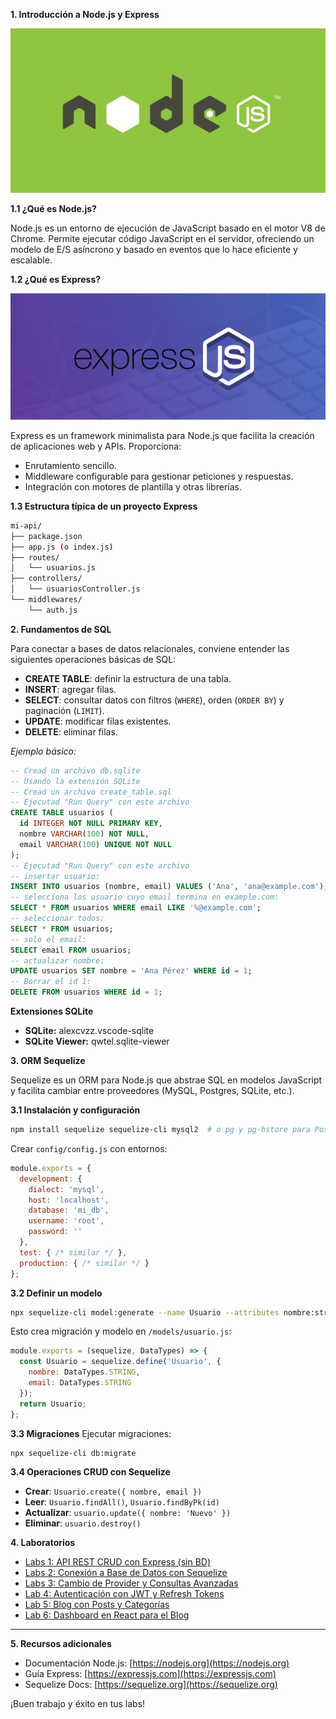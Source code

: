 **1. Introducción a Node.js y Express**

![Node](node.png)

**1.1 ¿Qué es Node.js?**

Node.js es un entorno de ejecución de JavaScript basado en el motor V8 de Chrome. Permite ejecutar código JavaScript en el servidor, ofreciendo un modelo de E/S asíncrono y basado en eventos que lo hace eficiente y escalable.

**1.2 ¿Qué es Express?**

![Express](express.png)

Express es un framework minimalista para Node.js que facilita la creación de aplicaciones web y APIs. Proporciona:

* Enrutamiento sencillo.
* Middleware configurable para gestionar peticiones y respuestas.
* Integración con motores de plantilla y otras librerías.

**1.3 Estructura típica de un proyecto Express**

```bash
mi-api/
├── package.json
├── app.js (o index.js)
├── routes/
│   └── usuarios.js
├── controllers/
│   └── usuariosController.js
└── middlewares/
    └── auth.js
```

**2. Fundamentos de SQL**

Para conectar a bases de datos relacionales, conviene entender las siguientes operaciones básicas de SQL:

* **CREATE TABLE**: definir la estructura de una tabla.
* **INSERT**: agregar filas.
* **SELECT**: consultar datos con filtros (`WHERE`), orden (`ORDER BY`) y paginación (`LIMIT`).
* **UPDATE**: modificar filas existentes.
* **DELETE**: eliminar filas.

*Ejemplo básico:*

```sql
-- Cread un archivo db.sqlite
-- Usando la extensión SQLite
-- Cread un archivo create_table.sql
-- Ejecutad "Run Query" con este archivo
CREATE TABLE usuarios (
  id INTEGER NOT NULL PRIMARY KEY,
  nombre VARCHAR(100) NOT NULL,
  email VARCHAR(100) UNIQUE NOT NULL
);
-- Ejecutad "Run Query" con este archivo
-- insertar usuario:
INSERT INTO usuarios (nombre, email) VALUES ('Ana', 'ana@example.com');
-- selecciona los usuario cuyo email termina en example.com:
SELECT * FROM usuarios WHERE email LIKE '%@example.com';
-- seleccionar todos:
SELECT * FROM usuarios;
-- solo el email:
SELECT email FROM usuarios;
-- actualizar nombre:
UPDATE usuarios SET nombre = 'Ana Pérez' WHERE id = 1;
-- Borrar el id 1:
DELETE FROM usuarios WHERE id = 1;
```

**Extensiones SQLite**
- **SQLite:** alexcvzz.vscode-sqlite
- **SQLite Viewer:** qwtel.sqlite-viewer

**3. ORM Sequelize**

Sequelize es un ORM para Node.js que abstrae SQL en modelos JavaScript y facilita cambiar entre proveedores (MySQL, Postgres, SQLite, etc.).

**3.1 Instalación y configuración**

```bash
npm install sequelize sequelize-cli mysql2  # o pg y pg-hstore para Postgres
```

Crear `config/config.js` con entornos:

```js
module.exports = {
  development: {
    dialect: 'mysql',
    host: 'localhost',
    database: 'mi_db',
    username: 'root',
    password: ''
  },
  test: { /* similar */ },
  production: { /* similar */ }
};
```

**3.2 Definir un modelo**

```bash
npx sequelize-cli model:generate --name Usuario --attributes nombre:string,email:string
```

Esto crea migración y modelo en `/models/usuario.js`:

```js
module.exports = (sequelize, DataTypes) => {
  const Usuario = sequelize.define('Usuario', {
    nombre: DataTypes.STRING,
    email: DataTypes.STRING
  });
  return Usuario;
};
```

**3.3 Migraciones**
Ejecutar migraciones:

```bash
npx sequelize-cli db:migrate
```

**3.4 Operaciones CRUD con Sequelize**

* **Crear**: `Usuario.create({ nombre, email })`
* **Leer**: `Usuario.findAll()`, `Usuario.findByPk(id)`
* **Actualizar**: `usuario.update({ nombre: 'Nuevo' })`
* **Eliminar**: `usuario.destroy()`

**4. Laboratorios**

- [Labs 1: API REST CRUD con Express (sin BD)](./labs/1.api_crud.md)
- [Labs 2: Conexión a Base de Datos con Sequelize](./labs/2.sequelize.md)
- [Labs 3: Cambio de Provider y Consultas Avanzadas](./labs/3.providers.md)
- [Lab 4: Autenticación con JWT y Refresh Tokens](./labs/4.login_service.md)
- [Lab 5: Blog con Posts y Categorías](./labs/5.blog.md)
- [Lab 6: Dashboard en React para el Blog](./labs/6.dashboard.md)

---

**5. Recursos adicionales**

* Documentación Node.js: [https://nodejs.org](https://nodejs.org)
* Guía Express: [https://expressjs.com](https://expressjs.com)
* Sequelize Docs: [https://sequelize.org](https://sequelize.org)

¡Buen trabajo y éxito en tus labs!
